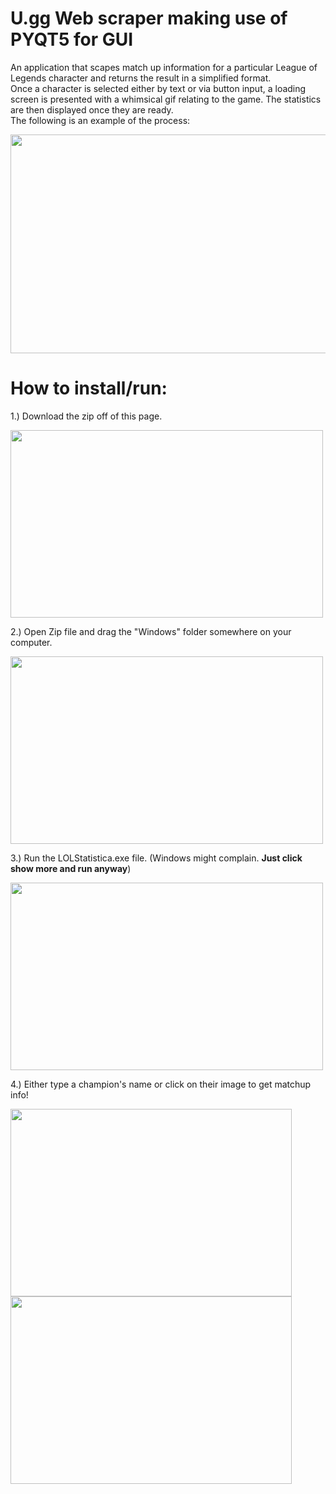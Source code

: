# U.gg Web scraper making use of PYQT5 for GUI 

An application that scapes match up information for a particular League of Legends character and returns the result in a simplified format.  
Once a character is selected either by text or via button input, a loading screen is presented with a whimsical gif relating to the game. The statistics are then displayed once they are ready.    
The following is an example of the process:   

<img src="https://github.com/IbrahAbd/Webscrapper-for-League-of-legends-data-with-PyQt5-GUI/blob/master/Code/GithubGifs/githubAhri.gif" width="600" height = "350"/>

# How to install/run:
1.) Download the zip off of this page. 

<img src="https://github.com/IbrahAbd/Webscrapper-for-League-of-legends-data-with-PyQt5-GUI/blob/master/Code/GithubGifs/githubDownload.gif" width="500" height = "300">

2.) Open Zip file and drag the "Windows" folder somewhere on your computer. 

<img src="https://github.com/IbrahAbd/Webscrapper-for-League-of-legends-data-with-PyQt5-GUI/blob/master/Code/GithubGifs/githubDrag.gif" width="500" height = "300">

3.) Run the LOLStatistica.exe file. (Windows might complain. **Just click show more and run anyway**)

<img src="https://github.com/IbrahAbd/Webscrapper-for-League-of-legends-data-with-PyQt5-GUI/blob/master/Code/GithubGifs/githubOpenExe.gif" width="500" height = "300">

4.) Either type a champion's name or click on their image to get matchup info!

<img src="https://github.com/IbrahAbd/Webscrapper-for-League-of-legends-data-with-PyQt5-GUI/blob/master/Code/GithubGifs/githubAhri.gif" width="450" height = "300"/><img src="https://github.com/IbrahAbd/Webscrapper-for-League-of-legends-data-with-PyQt5-GUI/blob/master/Code/GithubGifs/githubViego.gif" width="450" height = "300"/>


